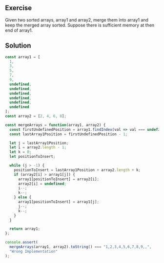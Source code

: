 ## Exercise

Given two sorted arrays, array1 and array2, merge them into array1 and keep the
merged array sorted. Suppose there is sufficient memory at then end of array1.

## Solution

```ts
const array1 = [
  1,
  3,
  5,
  7,
  9,
  undefined,
  undefined,
  undefined,
  undefined,
  undefined,
  undefined
];
const array2 = [2, 4, 6, 8];

const mergeArrays = function(array1, array2) {
  const firstUndefinedPosition = array1.findIndex(val => val === undefined);
  const lastArray1Position = firstUndefinedPosition - 1;

  let j = lastArray1Position;
  let i = array2.length - 1;
  let k = 0;
  let positionToInsert;

  while (j > -1) {
    positionToInsert = lastArray1Position + array2.length + k;
    if (array2[i] > array1[j]) {
      array1[positionToInsert] = array2[i];
      array2[i] = undefined;
      i--;
      k--;
    } else {
      array1[positionToInsert] = array1[j];
      j--;
      k--;
    }
  }

  return array1;
};

console.assert(
  mergeArrays(array1, array2).toString() === "1,2,3,4,5,6,7,8,9,,",
  "Wrong Implementation"
);
```
